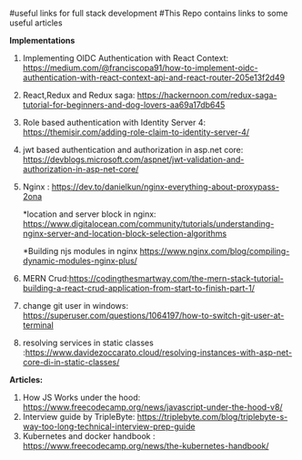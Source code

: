 #useful links for full stack development
#This Repo contains links to some useful articles

**Implementations**
1) Implementing OIDC Authentication with React Context: 
    https://medium.com/@franciscopa91/how-to-implement-oidc-authentication-with-react-context-api-and-react-router-205e13f2d49
2) React,Redux and Redux saga:
    https://hackernoon.com/redux-saga-tutorial-for-beginners-and-dog-lovers-aa69a17db645
3) Role based authentication with Identity Server 4:
    https://themisir.com/adding-role-claim-to-identity-server-4/
4) jwt based authentication and authorization in asp.net core:
    https://devblogs.microsoft.com/aspnet/jwt-validation-and-authorization-in-asp-net-core/
5) Nginx :
    https://dev.to/danielkun/nginx-everything-about-proxypass-2ona
    
    *location and server block in nginx:
    https://www.digitalocean.com/community/tutorials/understanding-nginx-server-and-location-block-selection-algorithms
    
    *Building njs modules in nginx
    https://www.nginx.com/blog/compiling-dynamic-modules-nginx-plus/
6) MERN Crud:https://codingthesmartway.com/the-mern-stack-tutorial-building-a-react-crud-application-from-start-to-finish-part-1/ 
7) change git user in windows: https://superuser.com/questions/1064197/how-to-switch-git-user-at-terminal
8) resolving services in static classes :https://www.davidezoccarato.cloud/resolving-instances-with-asp-net-core-di-in-static-classes/

**Articles:**
1) How JS Works under the hood: https://www.freecodecamp.org/news/javascript-under-the-hood-v8/
2) Interview guide by TripleByte: https://triplebyte.com/blog/triplebyte-s-way-too-long-technical-interview-prep-guide
3) Kubernetes and docker handbook : https://www.freecodecamp.org/news/the-kubernetes-handbook/
